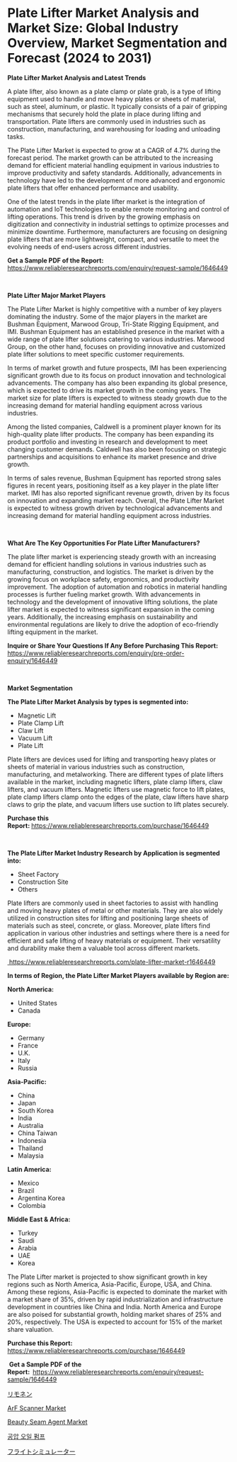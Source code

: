 <p><h1>Plate Lifter Market Analysis and Market Size: Global Industry Overview, Market Segmentation and Forecast (2024 to 2031)</h1></p><p><strong>Plate Lifter Market Analysis and Latest Trends</strong></p>
<p><p>A plate lifter, also known as a plate clamp or plate grab, is a type of lifting equipment used to handle and move heavy plates or sheets of material, such as steel, aluminum, or plastic. It typically consists of a pair of gripping mechanisms that securely hold the plate in place during lifting and transportation. Plate lifters are commonly used in industries such as construction, manufacturing, and warehousing for loading and unloading tasks.</p><p>The Plate Lifter Market is expected to grow at a CAGR of 4.7% during the forecast period. The market growth can be attributed to the increasing demand for efficient material handling equipment in various industries to improve productivity and safety standards. Additionally, advancements in technology have led to the development of more advanced and ergonomic plate lifters that offer enhanced performance and usability. </p><p>One of the latest trends in the plate lifter market is the integration of automation and IoT technologies to enable remote monitoring and control of lifting operations. This trend is driven by the growing emphasis on digitization and connectivity in industrial settings to optimize processes and minimize downtime. Furthermore, manufacturers are focusing on designing plate lifters that are more lightweight, compact, and versatile to meet the evolving needs of end-users across different industries.</p></p>
<p><strong>Get a Sample PDF of the Report:&nbsp;</strong> <a href="https://www.reliableresearchreports.com/enquiry/request-sample/1646449">https://www.reliableresearchreports.com/enquiry/request-sample/1646449</a></p>
<p>&nbsp;</p>
<p><strong>Plate Lifter Major Market Players</strong></p>
<p><p>The Plate Lifter Market is highly competitive with a number of key players dominating the industry. Some of the major players in the market are Bushman Equipment, Marwood Group, Tri-State Rigging Equipment, and IMI. Bushman Equipment has an established presence in the market with a wide range of plate lifter solutions catering to various industries. Marwood Group, on the other hand, focuses on providing innovative and customized plate lifter solutions to meet specific customer requirements.</p><p>In terms of market growth and future prospects, IMI has been experiencing significant growth due to its focus on product innovation and technological advancements. The company has also been expanding its global presence, which is expected to drive its market growth in the coming years. The market size for plate lifters is expected to witness steady growth due to the increasing demand for material handling equipment across various industries.</p><p>Among the listed companies, Caldwell is a prominent player known for its high-quality plate lifter products. The company has been expanding its product portfolio and investing in research and development to meet changing customer demands. Caldwell has also been focusing on strategic partnerships and acquisitions to enhance its market presence and drive growth.</p><p>In terms of sales revenue, Bushman Equipment has reported strong sales figures in recent years, positioning itself as a key player in the plate lifter market. IMI has also reported significant revenue growth, driven by its focus on innovation and expanding market reach. Overall, the Plate Lifter Market is expected to witness growth driven by technological advancements and increasing demand for material handling equipment across industries.</p></p>
<p>&nbsp;</p>
<p><strong>What Are The Key Opportunities For Plate Lifter Manufacturers?</strong></p>
<p><p>The plate lifter market is experiencing steady growth with an increasing demand for efficient handling solutions in various industries such as manufacturing, construction, and logistics. The market is driven by the growing focus on workplace safety, ergonomics, and productivity improvement. The adoption of automation and robotics in material handling processes is further fueling market growth. With advancements in technology and the development of innovative lifting solutions, the plate lifter market is expected to witness significant expansion in the coming years. Additionally, the increasing emphasis on sustainability and environmental regulations are likely to drive the adoption of eco-friendly lifting equipment in the market.</p></p>
<p><strong>Inquire or Share Your Questions If Any Before Purchasing This Report:</strong> <a href="https://www.reliableresearchreports.com/enquiry/pre-order-enquiry/1646449">https://www.reliableresearchreports.com/enquiry/pre-order-enquiry/1646449</a></p>
<p>&nbsp;</p>
<p><strong>Market Segmentation</strong></p>
<p><strong>The Plate Lifter Market Analysis by types is segmented into:</strong></p>
<p><ul><li>Magnetic Lift</li><li>Plate Clamp Lift</li><li>Claw Lift</li><li>Vacuum Lift</li><li>Plate Lift</li></ul></p>
<p><p>Plate lifters are devices used for lifting and transporting heavy plates or sheets of material in various industries such as construction, manufacturing, and metalworking. There are different types of plate lifters available in the market, including magnetic lifters, plate clamp lifters, claw lifters, and vacuum lifters. Magnetic lifters use magnetic force to lift plates, plate clamp lifters clamp onto the edges of the plate, claw lifters have sharp claws to grip the plate, and vacuum lifters use suction to lift plates securely.</p></p>
<p><strong>Purchase this Report:&nbsp;</strong><a href="https://www.reliableresearchreports.com/purchase/1646449">https://www.reliableresearchreports.com/purchase/1646449</a></p>
<p>&nbsp;</p>
<p><strong>The Plate Lifter Market Industry Research by Application is segmented into:</strong></p>
<p><ul><li>Sheet Factory</li><li>Construction Site</li><li>Others</li></ul></p>
<p><p>Plate lifters are commonly used in sheet factories to assist with handling and moving heavy plates of metal or other materials. They are also widely utilized in construction sites for lifting and positioning large sheets of materials such as steel, concrete, or glass. Moreover, plate lifters find application in various other industries and settings where there is a need for efficient and safe lifting of heavy materials or equipment. Their versatility and durability make them a valuable tool across different markets.</p></p>
<p><a href="https://www.reliableresearchreports.com/plate-lifter-market-r1646449">&nbsp;https://www.reliableresearchreports.com/plate-lifter-market-r1646449</a></p>
<p><strong>In terms of Region, the Plate Lifter Market Players available by Region are:</strong></p>
<p>
    <p> <strong> North America: </strong>
        <ul>
            <li>United States</li>
            <li>Canada</li>
        </ul>
        </p> 
    <p> <strong> Europe: </strong>
        <ul>
            <li>Germany</li>
            <li>France</li>
            <li>U.K.</li>
            <li>Italy</li>
            <li>Russia</li>
        </ul>
        </p> 
    <p> <strong> Asia-Pacific: </strong>
        <ul>
            <li>China</li>
            <li>Japan</li>
            <li>South Korea</li>
            <li>India</li>
            <li>Australia</li>
            <li>China Taiwan</li>
            <li>Indonesia</li>
            <li>Thailand</li>
            <li>Malaysia</li>
        </ul>
        </p> 
    <p> <strong> Latin America: </strong>
        <ul>
            <li>Mexico</li>
            <li>Brazil</li>
            <li>Argentina Korea</li>
            <li>Colombia</li>
        </ul>
        </p> 
    <p> <strong> Middle East & Africa: </strong>
        <ul>
            <li>Turkey</li>
            <li>Saudi</li>
            <li>Arabia</li>
            <li>UAE</li>
            <li>Korea</li>
        </ul>
    </p>
    </p>
<p><p>The Plate Lifter market is projected to show significant growth in key regions such as North America, Asia-Pacific, Europe, USA, and China. Among these regions, Asia-Pacific is expected to dominate the market with a market share of 35%, driven by rapid industrialization and infrastructure development in countries like China and India. North America and Europe are also poised for substantial growth, holding market shares of 25% and 20%, respectively. The USA is expected to account for 15% of the market share valuation.</p></p>
<p><strong>Purchase this Report: </strong><a href="https://www.reliableresearchreports.com/purchase/1646449">https://www.reliableresearchreports.com/purchase/1646449</a></p>
<p>&nbsp;<strong>Get a Sample PDF of the Report:&nbsp;&nbsp;</strong><a href="https://www.reliableresearchreports.com/enquiry/request-sample/1646449">https://www.reliableresearchreports.com/enquiry/request-sample/1646449</a></p>
<p><strong></strong></p>
<p><p><a href="https://github.com/andym141978/Market-Research-Report-List-1/blob/main/870545438335.md">リモネン</a></p><p><a href="https://github.com/redneck06/Market-Research-Report-List-3/blob/main/arf-scanner-market.md">ArF Scanner Market</a></p><p><a href="https://issuu.com/reportprime-2/docs/beauty-seam-agent-market-size-2030.pptx">Beauty Seam Agent Market</a></p><p><a href="https://github.com/darrellockm3ytan895656/Market-Research-Report-List-1/blob/main/669885534801.md">공압 오일 펌프</a></p><p><a href="https://github.com/EstelWisozk1/Market-Research-Report-List-1/blob/main/844977038334.md">フライトシミュレーター</a></p></p>